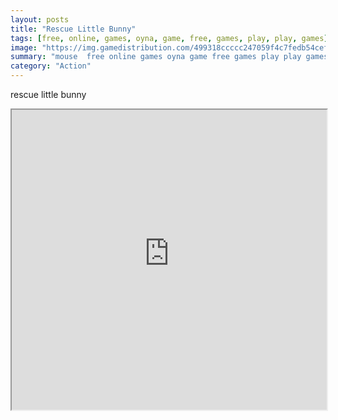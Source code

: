 ```yaml
---
layout: posts
title: "Rescue Little Bunny"
tags: [free, online, games, oyna, game, free, games, play, play, games]
image: "https://img.gamedistribution.com/499318ccccc247059f4c7fedb54cef4a.jpg"
summary: "mouse  free online games oyna game free games play play games"
category: "Action"
---
```


rescue little bunny

<iframe width="100%" height="480px;" src="https://flash.gamedistribution.com?game=499318ccccc247059f4c7fedb54cef4a"></iframe>